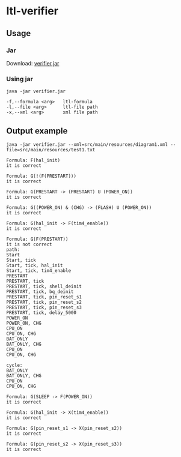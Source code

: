 # ltl-verifier

## Usage
### Jar
Download: [verifier.jar](https://github.com/mikita95/ltl-verifier/releases/download/1.0/verifier.jar)

### Using jar
`java -jar verifier.jar`

```
-f,--formula <arg>   ltl-formula
-l,--file <arg>      ltl-file path
-x,--xml <arg>       xml file path
```

## Output example
```java -jar verifier.jar --xml=src/main/resources/diagram1.xml --file=src/main/resources/test1.txt```
```
Formula: F(hal_init)
it is correct

Formula: G(!(F(PRESTART)))
it is correct

Formula: G(PRESTART -> (PRESTART) U (POWER_ON))
it is correct

Formula: G((POWER_ON) & (CHG) -> (FLASH) U (POWER_ON))
it is correct

Formula: G(hal_init -> F(tim4_enable))
it is correct

Formula: G(F(PRESTART))
it is not correct
path:
Start
Start, tick
Start, tick, hal_init
Start, tick, tim4_enable
PRESTART
PRESTART, tick
PRESTART, tick, shell_deinit
PRESTART, tick, bq_deinit
PRESTART, tick, pin_reset_s1
PRESTART, tick, pin_reset_s2
PRESTART, tick, pin_reset_s3
PRESTART, tick, delay_5000
POWER_ON
POWER_ON, CHG
CPU_ON
CPU_ON, CHG
BAT_ONLY
BAT_ONLY, CHG
CPU_ON
CPU_ON, CHG

cycle:
BAT_ONLY
BAT_ONLY, CHG
CPU_ON
CPU_ON, CHG

Formula: G(SLEEP -> F(POWER_ON))
it is correct

Formula: G(hal_init -> X(tim4_enable))
it is correct

Formula: G(pin_reset_s1 -> X(pin_reset_s2))
it is correct

Formula: G(pin_reset_s2 -> X(pin_reset_s3))
it is correct
```
